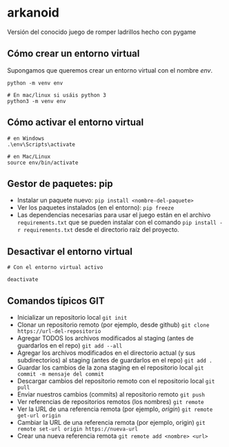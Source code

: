 # arkanoid

Versión del conocido juego de romper ladrillos hecho con pygame

## Cómo crear un entorno virtual

Supongamos que queremos crear un entorno virtual con el
nombre _env_.

```
python -m venv env

# En mac/linux si usáis python 3
python3 -m venv env
```

## Cómo activar el entorno virtual

```
# en Windows
.\env\Scripts\activate

# en Mac/Linux
source env/bin/activate
```

## Gestor de paquetes: pip

- Instalar un paquete nuevo: `pip install <nombre-del-paquete>`
- Ver los paquetes instalados (en el entorno): `pip freeze`
- Las dependencias necesarias para usar el juego están en el archivo `requirements.txt`
  que se pueden instalar con el comando `pip install -r requirements.txt` desde
  el directorio raíz del proyecto.

## Desactivar el entorno virtual

```
# Con el entorno virtual activo

deactivate
```

## Comandos típicos GIT

- Inicializar un repositorio local
  `git init`
- Clonar un repositorio remoto (por ejemplo, desde github) `git clone https://url-del-repositorio`
- Agregar TODOS los archivos modificados al staging (antes de guardarlos en el repo) `git add --all`
- Agregar los archivos modificados en el directorio actual (y sus subdirectorios) al staging (antes de guardarlos en el repo) `git add .`
- Guardar los cambios de la zona staging en el repositorio local `git commit -m mensaje del commit`
- Descargar cambios del repositorio remoto con el repositorio local `git pull`
- Enviar nuestros cambios (commits) al repositorio remoto `git push`
- Ver referencias de repositorios remotos (los nombres) `git remote`
- Ver la URL de una referencia remota (por ejemplo, _origin_) `git remote get-url origin`
- Cambiar la URL de una referencia remota (por ejemplo, origin) `git remote set-url origin https://nueva-url`
- Crear una nueva referencia remota `git remote add <nombre> <url>`
